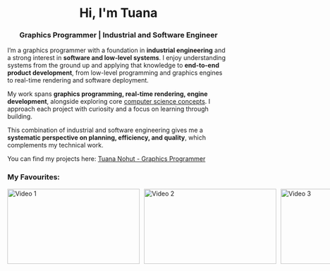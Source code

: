 <h1 align="center">Hi, I'm Tuana</h1>
<h3 align="center">Graphics Programmer | Industrial and Software Engineer</h3>

I’m a graphics programmer with a foundation in **industrial engineering** and a strong interest in **software and low-level systems**. I enjoy understanding systems from the ground up and applying that knowledge to **end-to-end product development**, from low-level programming and graphics engines to real-time rendering and software deployment.

My work spans **graphics programming, real-time rendering, engine development**, alongside exploring core [computer science concepts](https://teachyourselfcs.com/). I approach each project with curiosity and a focus on learning through building.

This combination of industrial and software engineering gives me a **systematic perspective on planning, efficiency, and quality**, which complements my technical work.

You can find my projects here: [Tuana Nohut - Graphics Programmer](https://tuananohut.github.io/)

### My Favourites: 

<div style="display: flex; gap: 10px;">

  <a href="https://youtu.be/FSMcqTJsh2w">
    <img src="https://img.youtube.com/vi/FSMcqTJsh2w/0.jpg" width="300" height="170" alt="Video 1"/>
  </a>

  <a href="https://youtu.be/RaEIGeGy7dM">
    <img src="https://img.youtube.com/vi/RaEIGeGy7dM/0.jpg" width="300" height="170" alt="Video 2"/>
  </a>

  <a href="https://youtu.be/vepaVo9sTKY">
    <img src="https://img.youtube.com/vi/vepaVo9sTKY/0.jpg" width="300" height="170" alt="Video 3"/>
  </a>

</div>
